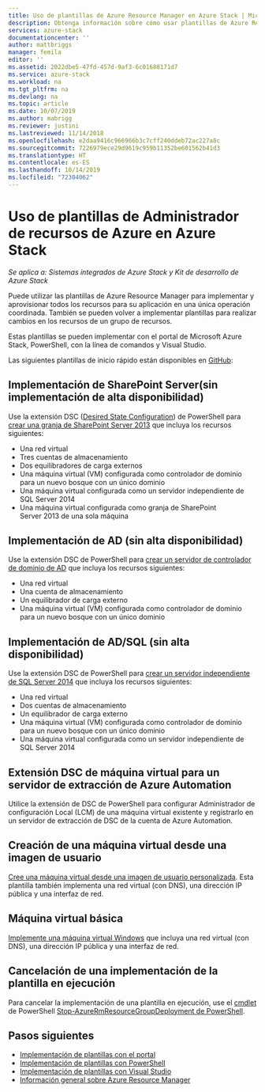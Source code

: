 ```yaml
---
title: Uso de plantillas de Azure Resource Manager en Azure Stack | Microsoft Docs
description: Obtenga información sobre cómo usar plantillas de Azure Resource Manager en Azure Stack para aprovisionar recursos.
services: azure-stack
documentationcenter: ''
author: mattbriggs
manager: femila
editor: ''
ms.assetid: 2022dbe5-47fd-457d-9af3-6c01688171d7
ms.service: azure-stack
ms.workload: na
ms.tgt_pltfrm: na
ms.devlang: na
ms.topic: article
ms.date: 10/07/2019
ms.author: mabrigg
ms.reviewer: justini
ms.lastreviewed: 11/14/2018
ms.openlocfilehash: e2daa9416c966966b3c7cff240ddeb72ac227a8c
ms.sourcegitcommit: 7226979ece29d9619c959b11352be601562b41d3
ms.translationtype: HT
ms.contentlocale: es-ES
ms.lasthandoff: 10/14/2019
ms.locfileid: "72304062"
---
```

# <a name="use-azure-resource-manager-templates-in-azure-stack"></a>Uso de plantillas de Administrador de recursos de Azure en Azure Stack

*Se aplica a: Sistemas integrados de Azure Stack y Kit de desarrollo de Azure Stack*

Puede utilizar las plantillas de Azure Resource Manager para implementar y aprovisionar todos los recursos para su aplicación en una única operación coordinada. También se pueden volver a implementar plantillas para realizar cambios en los recursos de un grupo de recursos.

Estas plantillas se pueden implementar con el portal de Microsoft Azure Stack, PowerShell, con la línea de comandos y Visual Studio.

Las siguientes plantillas de inicio rápido están disponibles en [GitHub](https://aka.ms/azurestackgithub):

## <a name="deploy-sharepoint-server-non-high-availability-deployment"></a>Implementación de SharePoint Server(sin implementación de alta disponibilidad)

Use la extensión DSC ([Desired State Configuration](/powershell/dsc/overview/overview)) de PowerShell para [crear una granja de SharePoint Server 2013](https://github.com/Azure/AzureStack-QuickStart-Templates/tree/master/sharepoint-2013-non-ha) que incluya los recursos siguientes:

* Una red virtual
* Tres cuentas de almacenamiento
* Dos equilibradores de carga externos
* Una máquina virtual (VM) configurada como controlador de dominio para un nuevo bosque con un único dominio
* Una máquina virtual configurada como un servidor independiente de SQL Server 2014
* Una máquina virtual configurada como granja de SharePoint Server 2013 de una sola máquina

## <a name="deploy-ad-non-high-availability-deployment"></a>Implementación de AD (sin alta disponibilidad)

Use la extensión DSC de PowerShell para [crear un servidor de controlador de dominio de AD](https://github.com/Azure/AzureStack-QuickStart-Templates/tree/master/ad-non-ha) que incluya los recursos siguientes:

* Una red virtual
* Una cuenta de almacenamiento
* Un equilibrador de carga externo
* Una máquina virtual (VM) configurada como controlador de dominio para un nuevo bosque con un único dominio

## <a name="deploy-adsql-non-high-availability-deployment"></a>Implementación de AD/SQL (sin alta disponibilidad)

Use la extensión DSC de PowerShell para [crear un servidor independiente de SQL Server 2014](https://github.com/Azure/AzureStack-QuickStart-Templates/tree/master/sql-2014-non-ha) que incluya los recursos siguientes:

* Una red virtual
* Dos cuentas de almacenamiento
* Un equilibrador de carga externo
* Una máquina virtual (VM) configurada como controlador de dominio para un nuevo bosque con un único dominio
* Una máquina virtual configurada como un servidor independiente de SQL Server 2014

## <a name="vm-dsc-extension-azure-automation-pull-server"></a>Extensión DSC de máquina virtual para un servidor de extracción de Azure Automation

Utilice la extensión de DSC de PowerShell para configurar Administrador de configuración Local (LCM) de una máquina virtual existente y registrarlo en un servidor de extracción de DSC de la cuenta de Azure Automation.

## <a name="create-a-virtual-machine-from-a-user-image"></a>Creación de una máquina virtual desde una imagen de usuario

[Cree una máquina virtual desde una imagen de usuario personalizada](https://github.com/Azure/AzureStack-QuickStart-Templates/tree/master/101-vm-create-from-customimage). Esta plantilla también implementa una red virtual (con DNS), una dirección IP pública y una interfaz de red.

## <a name="basic-virtual-machine"></a>Máquina virtual básica

[Implemente una máquina virtual Windows](https://github.com/Azure/AzureStack-QuickStart-Templates/tree/master/101-simple-windows-vm) que incluya una red virtual (con DNS), una dirección IP pública y una interfaz de red.

## <a name="cancel-a-running-template-deployment"></a>Cancelación de una implementación de la plantilla en ejecución

Para cancelar la implementación de una plantilla en ejecución, use el [cmdlet](/powershell/module/azurerm.resources/stop-azurermresourcegroupdeployment) de PowerShell [Stop-AzureRmResourceGroupDeployment de PowerShell](/powershell/developer/cmdlet/cmdlet-overview).

## <a name="next-steps"></a>Pasos siguientes

* [Implementación de plantillas con el portal](azure-stack-deploy-template-portal.md)
* [Implementación de plantillas con PowerShell](azure-stack-deploy-template-powershell.md)
* [Implementación de plantillas con Visual Studio](azure-stack-deploy-template-visual-studio.md)
* [Información general sobre Azure Resource Manager](/azure/azure-resource-manager/resource-group-overview)
